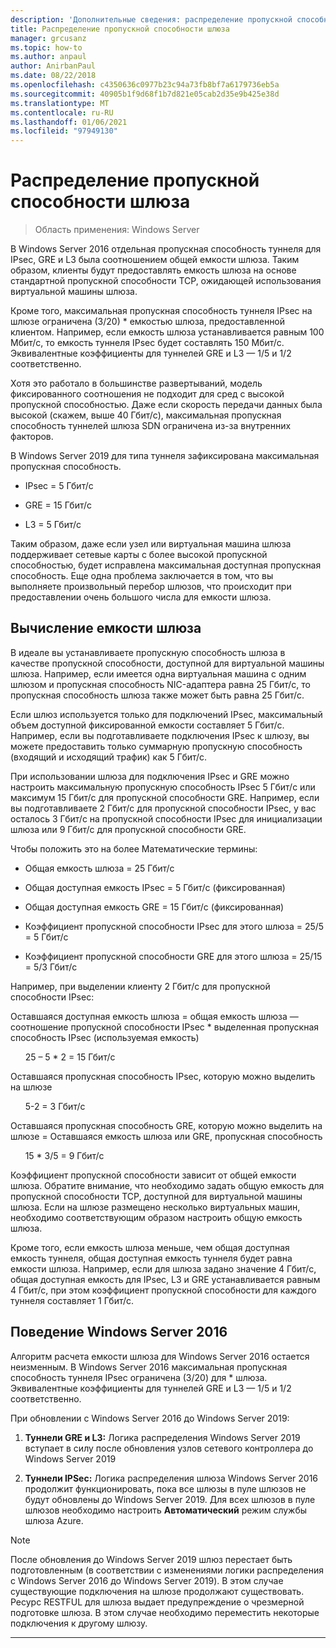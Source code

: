 ```yaml
---
description: 'Дополнительные сведения: распределение пропускной способности шлюза'
title: Распределение пропускной способности шлюза
manager: grcusanz
ms.topic: how-to
ms.author: anpaul
author: AnirbanPaul
ms.date: 08/22/2018
ms.openlocfilehash: c4350636c0977b23c94a73fb8bf7a6179736eb5a
ms.sourcegitcommit: 40905b1f9d68f1b7d821e05cab2d35e9b425e38d
ms.translationtype: MT
ms.contentlocale: ru-RU
ms.lasthandoff: 01/06/2021
ms.locfileid: "97949130"
---
```

# <a name="gateway-bandwidth-allocation"></a>Распределение пропускной способности шлюза

>Область применения: Windows Server

В Windows Server 2016 отдельная пропускная способность туннеля для IPsec, GRE и L3 была соотношением общей емкости шлюза. Таким образом, клиенты будут предоставлять емкость шлюза на основе стандартной пропускной способности TCP, ожидающей использования виртуальной машины шлюза.

Кроме того, максимальная пропускная способность туннеля IPsec на шлюзе ограничена (3/20) \* емкостью шлюза, предоставленной клиентом. Например, если емкость шлюза устанавливается равным 100 Мбит/с, то емкость туннеля IPsec будет составлять 150 Мбит/с. Эквивалентные коэффициенты для туннелей GRE и L3 — 1/5 и 1/2 соответственно.

Хотя это работало в большинстве развертываний, модель фиксированного соотношения не подходит для сред с высокой пропускной способностью. Даже если скорость передачи данных была высокой (скажем, выше 40 Гбит/с), максимальная пропускная способность туннелей шлюза SDN ограничена из-за внутренних факторов.

В Windows Server 2019 для типа туннеля зафиксирована максимальная пропускная способность.

-   IPsec = 5 Гбит/с

-   GRE = 15 Гбит/с

-   L3 = 5 Гбит/с

Таким образом, даже если узел или виртуальная машина шлюза поддерживает сетевые карты с более высокой пропускной способностью, будет исправлена максимальная доступная пропускная способность. Еще одна проблема заключается в том, что вы выполняете произвольный перебор шлюзов, что происходит при предоставлении очень большого числа для емкости шлюза.

## <a name="gateway-capacity-calculation"></a>Вычисление емкости шлюза

В идеале вы устанавливаете пропускную способность шлюза в качестве пропускной способности, доступной для виртуальной машины шлюза. Например, если имеется одна виртуальная машина с одним шлюзом и пропускная способность NIC-адаптера равна 25 Гбит/с, то пропускная способность шлюза также может быть равна 25 Гбит/с.

Если шлюз используется только для подключений IPsec, максимальный объем доступной фиксированной емкости составляет 5 Гбит/с. Например, если вы подготавливаете подключения IPsec к шлюзу, вы можете предоставить только суммарную пропускную способность (входящий и исходящий трафик) как 5 Гбит/с.

При использовании шлюза для подключения IPsec и GRE можно настроить максимальную пропускную способность IPsec 5 Гбит/с или максимум 15 Гбит/с для пропускной способности GRE. Например, если вы подготавливаете 2 Гбит/с для пропускной способности IPsec, у вас осталось 3 Гбит/с на пропускной способности IPsec для инициализации шлюза или 9 Гбит/с для пропускной способности GRE.

Чтобы положить это на более Математические термины:

- Общая емкость шлюза = 25 Гбит/с

- Общая доступная емкость IPsec = 5 Гбит/с (фиксированная)

- Общая доступная емкость GRE = 15 Гбит/с (фиксированная)

- Коэффициент пропускной способности IPsec для этого шлюза = 25/5 = 5 Гбит/с

- Коэффициент пропускной способности GRE для этого шлюза = 25/15 = 5/3 Гбит/с

Например, при выделении клиенту 2 Гбит/с для пропускной способности IPsec:

Оставшаяся доступная емкость шлюза = общая емкость шлюза — соотношение пропускной способности IPsec * выделенная пропускная способность IPsec (используемая емкость)

&nbsp;&nbsp;&nbsp;&nbsp;&nbsp;&nbsp;25 – 5 * 2 = 15 Гбит/с

Оставшаяся пропускная способность IPsec, которую можно выделить на шлюзе

&nbsp;&nbsp;&nbsp;&nbsp;&nbsp;&nbsp;5-2 = 3 Гбит/с

Оставшаяся пропускная способность GRE, которую можно выделить на шлюзе = Оставшаяся емкость шлюза или GRE, пропускная способность

&nbsp;&nbsp;&nbsp;&nbsp;&nbsp;&nbsp;15 * 3/5 = 9 Гбит/с

Коэффициент пропускной способности зависит от общей емкости шлюза. Обратите внимание, что необходимо задать общую емкость для пропускной способности TCP, доступной для виртуальной машины шлюза. Если на шлюзе размещено несколько виртуальных машин, необходимо соответствующим образом настроить общую емкость шлюза.

Кроме того, если емкость шлюза меньше, чем общая доступная емкость туннеля, общая доступная емкость туннеля будет равна емкости шлюза. Например, если для шлюза задано значение 4 Гбит/с, общая доступная емкость для IPsec, L3 и GRE устанавливается равным 4 Гбит/с, при этом коэффициент пропускной способности для каждого туннеля составляет 1 Гбит/с.

## <a name="windows-server-2016-behavior"></a>Поведение Windows Server 2016

Алгоритм расчета емкости шлюза для Windows Server 2016 остается неизменным. В Windows Server 2016 максимальная пропускная способность туннеля IPsec ограничена (3/20) для \* шлюза. Эквивалентные коэффициенты для туннелей GRE и L3 — 1/5 и 1/2 соответственно.

При обновлении с Windows Server 2016 до Windows Server 2019:

1.  **Туннели GRE и L3:** Логика распределения Windows Server 2019 вступает в силу после обновления узлов сетевого контроллера до Windows Server 2019

2.  **Туннели IPSec:** Логика распределения шлюза Windows Server 2016 продолжит функционировать, пока все шлюзы в пуле шлюзов не будут обновлены до Windows Server 2019. Для всех шлюзов в пуле шлюзов необходимо настроить **Автоматический** режим службы шлюза Azure.

>[!NOTE]
>После обновления до Windows Server 2019 шлюз перестает быть подготовленным (в соответствии с изменениями логики распределения с Windows Server 2016 до Windows Server 2019). В этом случае существующие подключения на шлюзе продолжают существовать. Ресурс RESTFUL для шлюза выдает предупреждение о чрезмерной подготовке шлюза. В этом случае необходимо переместить некоторые подключения к другому шлюзу.

---
